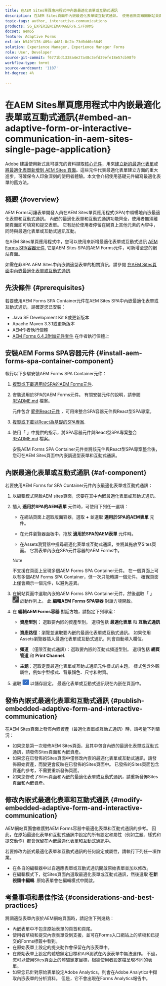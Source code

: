 ```yaml
---
title: 在AEM Sites單頁應用程式中內嵌最適化表單或互動式通訊
description: 在AEM Sites頁面中內嵌最適化表單或互動式通訊。 使用者無需離開網站頁面即可填寫及提交表單。
topic-tags: author, interactive-communications
products: SG_EXPERIENCEMANAGER/6.5/FORMS
docset: aem65
feature: Adaptive Forms
exl-id: b549f176-409a-4d81-8c2b-73d0dd0c6649
solution: Experience Manager, Experience Manager Forms
role: User, Developer
source-git-commit: f6771bd1338a4e27a48c3efd39efe18e57cb98f9
workflow-type: tm+mt
source-wordcount: '1107'
ht-degree: 4%

---
```


# 在AEM Sites單頁應用程式中內嵌最適化表單或互動式通訊{#embed-an-adaptive-form-or-interactive-communication-in-aem-sites-single-page-application}

<span class="preview">Adobe 建議使用新式且可擴充的資料擷取[核心元件](https://experienceleague.adobe.com/docs/experience-manager-core-components/using/adaptive-forms/introduction.html)，用來[建立新的最適化表單](/help/forms/using/create-an-adaptive-form-core-components.md)或[將最適化表單新增到 AEM Sites 頁面](/help/forms/using/create-or-add-an-adaptive-form-to-aem-sites-page.md)。這些元件代表最適化表單建立方面的重大進步，可確保令人印象深刻的使用者體驗。本文會介紹使用基礎元件編寫最適化表單的舊方法。</span>

## 概觀 {#overview}

AEM Forms可讓表單開發人員在AEM Sites單頁應用程式(SPA)中順暢地內嵌最適化表單和互動式通訊。 內嵌的最適化表單和互動式通訊功能齊全，使用者無須離開頁面即可填寫和提交表單。 它有助於使用者停留在網頁上其他元素的內容中，同時與最適化表單或互動式通訊互動。

在AEM Sites單頁應用程式中，您可以使用來新增最適化表單或互動式通訊 [AEM Forms SPA容器元件](../../forms/using/embed-adaptive-form-aem-sites-spa.md#af-component)[.](../../forms/using/embed-adaptive-form-aem-sites-spa.md#af-component) 它是AEM Sites SPA的AEM Forms元件，可新增至您的網站頁面。

如需在非SPA AEM Sites中內嵌調適型表單的相關資訊，請參閱 [在AEM Sites頁面中內嵌最適化表單或互動式通訊](/help/forms/using/embed-adaptive-form-aem-sites.md).

## 先決條件 {#prerequisites}

若要使用AEM Forms SPA Container元件在AEM Sites SPA中內嵌最適化表單或互動式通訊，請確定您已安裝：

* Java SE Development Kit 8或更新版本
* Apache Maven 3.3.1或更新版本
* AEM作者執行個體
* [AEM Forms 6.4.2附加元件套件](https://helpx.adobe.com/aem-forms/kb/aem-forms-releases.html) 在作者執行個體上

## 安裝AEM Forms SPA容器元件 {#install-aem-forms-spa-container-component}

執行以下步驟安裝AEM Forms SPA Container元件：

1. [複製或下載適用於SPA的AEM Forms元件](https://github.com/Adobe-Marketing-Cloud/aem-forms/tree/master/forms-spa).
1. 安裝適用於SPA的AEM Forms元件。 有關安裝元件的說明，請參閱 [README.md](https://github.com/Adobe-Marketing-Cloud/aem-forms/tree/master/forms-spa#aem-form-component) 檔案。

   元件包含 [範例React元件](https://github.com/Adobe-Marketing-Cloud/aem-forms/tree/master/forms-spa/react-component) ，可用來整合SPA容器元件與React型SPA專案。

1. [複製或下載以React為基礎的SPA專案](https://github.com/adobe/aem-sample-we-retail-journal).
1. 使用「 」中提供的指示，將SPA容器元件與React型SPA專案整合 [README.md](https://github.com/Adobe-Marketing-Cloud/aem-forms/tree/master/forms-spa/react-component#aem-form-react-component-for-spa---editor) 檔案。

   安裝AEM Forms SPA Container元件並將該元件與React型SPA專案整合後，您可在AEM Sites頁面中內嵌調適型表單和互動式通訊。

## 內嵌最適化表單或互動式通訊 {#af-component}

若要使用AEM Forms for SPA Container元件內嵌最適化表單或互動式通訊：

1. 以編輯模式開啟AEM sites頁面，您要在其中內嵌最適化表單或互動式通訊。
1. 插入 **適用於SPA的AEM表單** 元件時，可使用下列任一選項：

   * 在網站頁面上選取版面容器，選取 **+** 並選取 **適用於SPA的AEM表單** 元件。

   * 在元件瀏覽器面板中，拖放 **適用於SPA的AEM表單** 元件時。
   * 在Assets瀏覽器中搜尋最適化表單或互動式通訊，並將其拖放至Sites頁面。 它將表單內嵌在SPA元件容器的AEM Forms中。

   >[!NOTE]
   >
   >不支援在頁面上呈現多個AEM Forms SPA Container元件。 在一個頁面上可以有多個AEM Forms SPA Container，但一次只能轉譯一個元件。 確保頁面上僅會顯示一個元件，以避免差異。

1. 在網站頁面中選取內嵌的AEM Forms SPA Container元件，然後選取「 」 ![settings_icon](assets/settings_icon.png) 於動作列上。 此 **編輯AEM Forms SPA容器** 對話方塊開啟。
1. 在 **編輯AEM Forms容器** 對話方塊，請指定下列專案：

   * **資產型別：** 選取要內嵌的資產型別。 選項包括 **最適化表單** 和 **互動式通訊**

   * **資產路徑**：瀏覽並選取要內嵌的最適化表單或互動式通訊。 如果使用Assets瀏覽器插入最適化表單或互動式通訊，則會自動填入欄位。
   * **頻道** （僅限互動式通訊）：選取要內嵌的互動式頻道型別。 選項包括 **網頁管道** 和 **Print Channel**.

   * **主題**：選取定義最適化表單或互動式通訊元件樣式的主題。 樣式包含外觀屬性，例如字型樣式、背景顏色、尺寸和對齊。

1. 選取 ![完成圖示](assets/done_icon.png) 以儲存設定。 最適化表單或互動式通訊現在內嵌在頁面中。

## 發佈內嵌式最適化表單和互動式通訊 {#publish-embedded-adaptive-form-and-interactive-communication}

在AEM Sites頁面上發佈內嵌資產（最適化表單或互動式通訊）時，請考量下列情況：

* 如果您是第一次發佈AEM Sites頁面，且其中包含內嵌的最適化表單或互動式通訊，請發佈Sites頁面和內嵌資產。
* 如果您在已發佈的Sites頁面中僅修改內嵌的最適化表單或互動式通訊，請發佈原始資產，而變更會反映在已發佈的Sites頁面中。 已發佈的Sites頁面包含資產的參考，不需要重新發佈頁面。
* 如果您修改了Sites頁面和內嵌的最適化表單或互動式通訊，請重新發佈Sites頁面和內嵌資產。

## 修改內嵌式最適化表單和互動式通訊 {#modify-embedded-adaptive-form-and-interactive-communication}

AEM網站頁面會維護對AEM Forms容器中最適化表單和互動式通訊的參考。 因此，在原始最適化表單和互動式通訊中設定的所有設定和屬性（例如主題、樣式和提交動作）都會保留在內嵌最適化表單和互動式通訊中。

若要修改內嵌式最適化表單和互動式通訊的任何設定或屬性，請執行下列任一項作業。

* 在各自的編輯器中以自適應表單或互動式通訊開啟原始表單並加以修改。
* 在編輯模式下，從Sites頁面內選取最適化表單或互動式通訊，然後選取 **在新視窗中編輯**. 原始表單會在編輯模式中開啟。

## 考量事項和最佳作法 {#considerations-and-best-practices}

將調適型表單內嵌於AEM網站頁面時，請記住下列幾點：

* 內嵌表單中不包含原始表單的頁首和頁尾。
* 使用者草稿和提交內嵌表單受到支援，並可在Forms入口網站上的草稿和已提交的Forms標籤中看到。
* 在原始表單上設定的提交動作會保留在內嵌表單中。
* 在原始表單上設定的體驗鎖定目標和A/B測試在內嵌表單中無法運作。 不過，您可以使用Sites頁面上的體驗鎖定目標，根據使用者設定檔呈現不同的表單。
* 如果您已針對原始表單設定Adobe Analytics，則會在Adobe Analytics中擷取內嵌表單的分析資料。 但是，它不會出現在Forms Analytics報告中。
